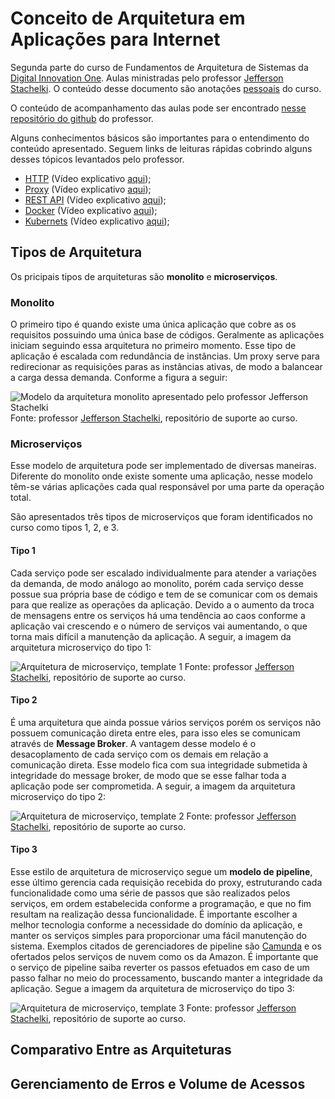 # Conceito de Arquitetura em Aplicações para Internet

Segunda parte do curso de Fundamentos de Arquitetura de Sistemas da [Digital Innovation One][DIO]. Aulas ministradas pelo professor [Jefferson Stachelki][professor]. O conteúdo desse documento são anotações [pessoais][Natan Albuquerque] do curso.

O conteúdo de acompanhamento das aulas pode ser encontrado [nesse repositório do github](https://github.com/jeffhsta/fundamentos_arquitetura) do professor.

Alguns conhecimentos básicos são importantes para o entendimento do conteúdo apresentado. Seguem links de leituras rápidas cobrindo alguns desses tópicos levantados pelo professor.

- [HTTP][HTTP] (Vídeo explicativo [aqui][VIDEO_HTTP]);
- [Proxy][PROXY] (Vídeo explicativo [aqui][VIDEO_PROXY]);
- [REST API](./VantagensDesenvolvimentoWebServices.md) (Vídeo explicativo [aqui][VIDEO_REST]);
- [Docker][DOCKER] (Vídeo explicativo [aqui][VIDEO_DOCKER]);
- [Kubernets][KUBERNETES] (Vídeo explicativo [aqui][VIDEO_KUBERNETES]);

## Tipos de Arquitetura

Os pricipais tipos de arquiteturas são **monolito** e **microserviços**.

### Monolito

O primeiro tipo é quando existe uma única aplicação que cobre as os requisitos possuindo uma única base de códigos. Geralmente as aplicações iniciam seguindo essa arquitetura no primeiro momento. Esse tipo de aplicação é escalada com redundância de instâncias. Um proxy serve para redirecionar as requisições paras as instâncias ativas, de modo a balancear a carga dessa demanda. Conforme a figura a seguir:

![Modelo da arquitetura monolito apresentado pelo professor [Jefferson Stachelki][professor]](https://raw.githubusercontent.com/jeffhsta/fundamentos_arquitetura/master/monolito.png) Fonte: professor [Jefferson Stachelki][professor], repositório de suporte ao curso.

### Microserviços

Esse modelo de arquitetura pode ser implementado de diversas maneiras. Diferente do monolito onde existe somente uma aplicação, nesse modelo têm-se várias aplicações cada qual responsável por uma parte da operação total.

São apresentados três tipos de microserviços que foram identificados no curso como tipos 1, 2, e 3.

#### Tipo 1

Cada serviço pode ser escalado individualmente para atender a variações da demanda, de modo análogo ao monolito, porém cada serviço desse possue sua própria base de código e tem de se comunicar com os demais para que realize as operações da aplicação. Devido a o aumento da troca de mensagens entre os serviços há uma tendência ao caos conforme a aplicação vai crescendo e o número de serviços vai aumentando, o que torna mais difícil a manutenção da aplicação. A seguir, a imagem da arquitetura microserviço do tipo 1:

![Arquitetura de microserviço, template 1](https://raw.githubusercontent.com/jeffhsta/fundamentos_arquitetura/master/microservicos1.png) Fonte: professor [Jefferson Stachelki][professor], repositório de suporte ao curso.

#### Tipo 2

É uma arquitetura que ainda possue vários serviços porém os serviços não possuem comunicação direta entre eles, para isso eles se comunicam através de **Message Broker**. A vantagem desse modelo é o desacoplamento de cada serviço com os demais em relação a comunicação direta. Esse modelo fica com sua integridade submetida à integridade do message broker, de modo que se esse falhar toda a aplicação pode ser comprometida. A seguir, a imagem da arquitetura microserviço do tipo 2:

![Arquitetura de microserviço, template 2](https://raw.githubusercontent.com/jeffhsta/fundamentos_arquitetura/master/microservicos2.png) Fonte: professor [Jefferson Stachelki][professor], repositório de suporte ao curso.

#### Tipo 3

Esse estilo de arquitetura de microserviço segue um **modelo de pipeline**, esse último gerencia cada requisição recebida do proxy, estruturando cada funcionalidade como uma série de passos que são realizados pelos serviços, em ordem estabelecida conforme a programação, e que no fim resultam na realização dessa funcionalidade. É importante escolher a melhor tecnologia conforme a necessidade do domínio da aplicação, e manter os serviços simples para proporcionar uma fácil manutenção do sistema. Exemplos citados de gerenciadores de pipeline são [Camunda](https://camunda.com/) e os ofertados pelos serviços de nuvem como os da Amazon.
É importante que o serviço de pipeline saiba reverter os passos efetuados em caso de um passo falhar no meio do processamento, buscando manter a integridade da aplicação. Segue a imagem da arquitetura de microserviço do tipo 3:

![Arquitetura de microserviço, template 3](https://raw.githubusercontent.com/jeffhsta/fundamentos_arquitetura/master/microservicos3.png) Fonte: professor [Jefferson Stachelki][professor], repositório de suporte ao curso.

## Comparativo Entre as Arquiteturas



## Gerenciamento de Erros e Volume de Acessos


[DIO]:https://web.digitalinnovation.one "Digital Innovation One"
[Natan Albuquerque]:https://github.com/albuquerq "Natan Albuquerque"
[professor]:https://github.com/jeffhsta "Jefferson Stachelki"

<!-- Conteúdo para estudo -->

[HTTP]:https://pt.wikipedia.org/wiki/Hypertext_Transfer_Protocol "Hypertext Transfer Protocol"
[PROXY]:https://pt.wikipedia.org/wiki/Proxy "Proxy"
[DOCKER]:https://docs.docker.com/get-started/ "Docker"
[KUBERNETES]:https://kubernetes.io/pt/ "Kubernetes"

<!-- Links de vídeos úteis -->

[VIDEO_HTTP]: https://youtu.be/fhAXgcD21iE "YouTube - Space Rails - Como funciona uma requisição HTTP?"
[VIDEO_PROXY]: https://youtu.be/Xl_X1dYN_sk "YouTube - Marcelo Franco - O que é um proxy reverso?"
[VIDEO_REST]: https://youtu.be/cRHF4trs318 "YouTube - Canal TI - REST em 6 minutos"
[VIDEO_DOCKER]: https://youtu.be/Noi4MOHrZAc "YouTube - LINUXtips - O que é Docker? Tutorial rápido  Descomplicando o Docker V1 - Parte 2"
[VIDEO_KUBERNETES]: https://youtu.be/a-2OBHlM5gU "YouTube - School of Net - Você sabe o que é o Kubernetes? | Wesley Willians"